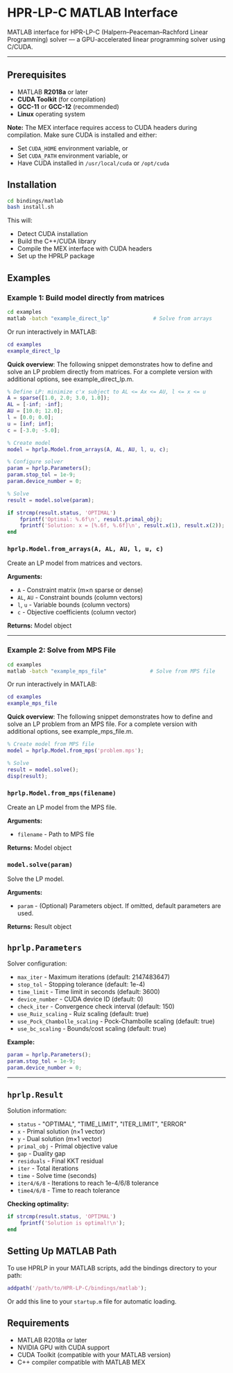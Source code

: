# HPR-LP-C MATLAB Interface

MATLAB interface for HPR-LP-C (Halpern–Peaceman–Rachford Linear Programming) solver — a GPU-accelerated linear programming solver using C/CUDA.

---

## Prerequisites

- MATLAB **R2018a** or later  
- **CUDA Toolkit** (for compilation)  
- **GCC-11** or **GCC-12** (recommended)  
- **Linux** operating system 

**Note:** The MEX interface requires access to CUDA headers during compilation. Make sure CUDA is installed and either:
- Set `CUDA_HOME` environment variable, or
- Set `CUDA_PATH` environment variable, or
- Have CUDA installed in `/usr/local/cuda` or `/opt/cuda`

## Installation

```bash
cd bindings/matlab
bash install.sh
```

This will:
- Detect CUDA installation
- Build the C++/CUDA library
- Compile the MEX interface with CUDA headers
- Set up the HPRLP package

## Examples

### Example 1: Build model directly from matrices

```bash
cd examples
matlab -batch "example_direct_lp"              # Solve from arrays
```

Or run interactively in MATLAB:
```matlab
cd examples
example_direct_lp
```

**Quick overview**:
The following snippet demonstrates how to define and solve an LP problem directly from matrices.
For a complete version with additional options, see example_direct_lp.m.


```matlab
% Define LP: minimize c'x subject to AL <= Ax <= AU, l <= x <= u
A = sparse([1.0, 2.0; 3.0, 1.0]);
AL = [-inf; -inf];
AU = [10.0; 12.0];
l = [0.0; 0.0];
u = [inf; inf];
c = [-3.0; -5.0];

% Create model
model = hprlp.Model.from_arrays(A, AL, AU, l, u, c);

% Configure solver
param = hprlp.Parameters();
param.stop_tol = 1e-9;
param.device_number = 0;

% Solve
result = model.solve(param);

if strcmp(result.status, 'OPTIMAL')
    fprintf('Optimal: %.6f\n', result.primal_obj);
    fprintf('Solution: x = [%.6f, %.6f]\n', result.x(1), result.x(2));
end
```

### `hprlp.Model.from_arrays(A, AL, AU, l, u, c)`
Create an LP model from matrices and vectors.

**Arguments:**
- `A` - Constraint matrix (m×n sparse or dense)
- `AL`, `AU` - Constraint bounds (column vectors)
- `l`, `u` - Variable bounds (column vectors)
- `c` - Objective coefficients (column vector)

**Returns:** Model object

---
### Example 2: Solve from MPS File

```bash
cd examples
matlab -batch "example_mps_file"              # Solve from MPS file
```

Or run interactively in MATLAB:
```matlab
cd examples
example_mps_file
```

**Quick overview**:
The following snippet demonstrates how to define and solve an LP problem from an MPS file.
For a complete version with additional options, see example_mps_file.m.

```matlab
% Create model from MPS file
model = hprlp.Model.from_mps('problem.mps');

% Solve
result = model.solve();
disp(result);
```
### `hprlp.Model.from_mps(filename)`
Create an LP model from the MPS file.

**Arguments:**
- `filename` - Path to MPS file

**Returns:** Model object

### `model.solve(param)`
Solve the LP model.

**Arguments:**
- `param` - (Optional) Parameters object. If omitted, default parameters are used.

**Returns:** Result object

## `hprlp.Parameters`
Solver configuration:
- `max_iter` - Maximum iterations (default: 2147483647)
- `stop_tol` - Stopping tolerance (default: 1e-4)
- `time_limit` - Time limit in seconds (default: 3600)
- `device_number` - CUDA device ID (default: 0)
- `check_iter` - Convergence check interval (default: 150)
- `use_Ruiz_scaling` - Ruiz scaling (default: true)
- `use_Pock_Chambolle_scaling` - Pock-Chambolle scaling (default: true)
- `use_bc_scaling` - Bounds/cost scaling (default: true)

**Example:**
```matlab
param = hprlp.Parameters();
param.stop_tol = 1e-9;
param.device_number = 0;
```
---

## `hprlp.Result`
Solution information:
- `status` - "OPTIMAL", "TIME_LIMIT", "ITER_LIMIT", "ERROR"
- `x` - Primal solution (n×1 vector)
- `y` - Dual solution (m×1 vector)
- `primal_obj` - Primal objective value
- `gap` - Duality gap
- `residuals` - Final KKT residual
- `iter` - Total iterations
- `time` - Solve time (seconds)
- `iter4/6/8` - Iterations to reach 1e-4/6/8 tolerance
- `time4/6/8` - Time to reach tolerance

**Checking optimality:**
```matlab
if strcmp(result.status, 'OPTIMAL')
    fprintf('Solution is optimal!\n');
end
```

## Setting Up MATLAB Path

To use HPRLP in your MATLAB scripts, add the bindings directory to your path:

```matlab
addpath('/path/to/HPR-LP-C/bindings/matlab');
```

Or add this line to your `startup.m` file for automatic loading.

## Requirements

- MATLAB R2018a or later
- NVIDIA GPU with CUDA support
- CUDA Toolkit (compatible with your MATLAB version)
- C++ compiler compatible with MATLAB MEX

